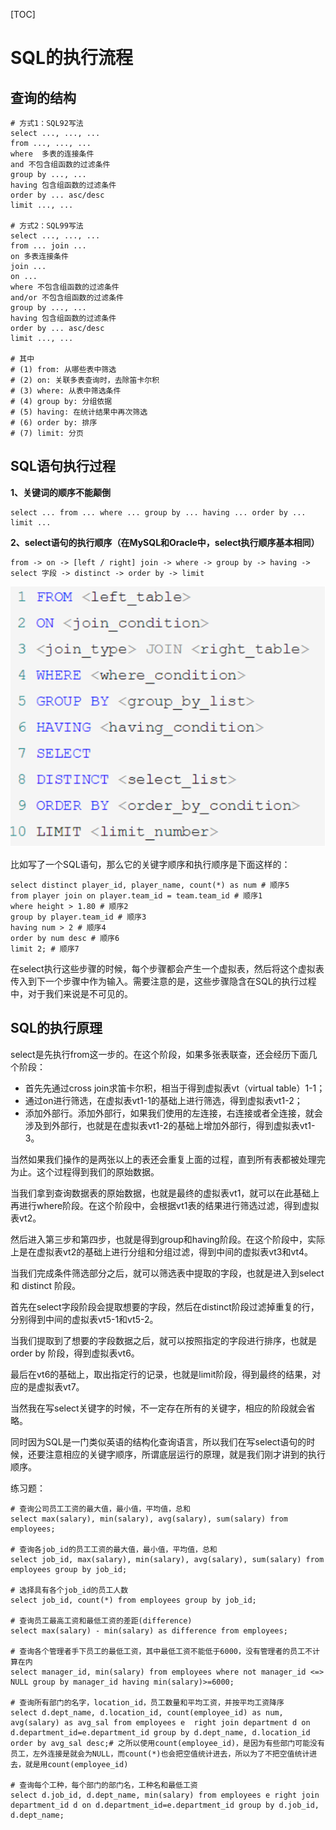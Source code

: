 [TOC]

# SQL的执行流程

## 查询的结构

```MySQL
# 方式1：SQL92写法
select ..., ..., ...
from ..., ..., ...
where  多表的连接条件
and 不包含组函数的过滤条件
group by ..., ...
having 包含组函数的过滤条件
order by ... asc/desc
limit ..., ...

# 方式2：SQL99写法
select ..., ..., ...
from ... join ...
on 多表连接条件
join ...
on ...
where 不包含组函数的过滤条件
and/or 不包含组函数的过滤条件
group by ..., ...
having 包含组函数的过滤条件
order by ... asc/desc
limit ..., ...

# 其中
# (1) from: 从哪些表中筛选
# (2) on: 关联多表查询时，去除笛卡尔积
# (3) where: 从表中筛选条件
# (4) group by: 分组依据
# (5) having: 在统计结果中再次筛选
# (6) order by: 排序
# (7) limit: 分页
```



## SQL语句执行过程

**1、关键词的顺序不能颠倒**

```MySQL
select ... from ... where ... group by ... having ... order by ... limit ...
```

**2、select语句的执行顺序（在MySQL和Oracle中，select执行顺序基本相同）**

```MySQL
from -> on -> [left / right] join -> where -> group by -> having -> select 字段 -> distinct -> order by -> limit
```

![image-20230919103417520](https://raw.githubusercontent.com/lqyspace/mypic/master/PicBed/202309191034612.png)

比如写了一个SQL语句，那么它的关键字顺序和执行顺序是下面这样的：

```mysql
select distinct player_id, player_name, count(*) as num # 顺序5
from player join on player.team_id = team.team_id # 顺序1
where height > 1.80 # 顺序2
group by player.team_id # 顺序3
having num > 2 # 顺序4
order by num desc # 顺序6
limit 2; # 顺序7
```

在select执行这些步骤的时候，每个步骤都会产生一个虚拟表，然后将这个虚拟表传入到下一个步骤中作为输入。需要注意的是，这些步骤隐含在SQL的执行过程中，对于我们来说是不可见的。



## SQL的执行原理

select是先执行from这一步的。在这个阶段，如果多张表联查，还会经历下面几个阶段：

- 首先先通过cross join求笛卡尔积，相当于得到虚拟表vt（virtual table）1-1；
- 通过on进行筛选，在虚拟表vt1-1的基础上进行筛选，得到虚拟表vt1-2；
- 添加外部行。添加外部行，如果我们使用的左连接，右连接或者全连接，就会涉及到外部行，也就是在虚拟表vt1-2的基础上增加外部行，得到虚拟表vt1-3。

当然如果我们操作的是两张以上的表还会重复上面的过程，直到所有表都被处理完为止。这个过程得到我们的原始数据。

当我们拿到查询数据表的原始数据，也就是最终的虚拟表vt1，就可以在此基础上再进行where阶段。在这个阶段中，会根据vt1表的结果进行筛选过滤，得到虚拟表vt2。

然后进入第三步和第四步，也就是得到group和having阶段。在这个阶段中，实际上是在虚拟表vt2的基础上进行分组和分组过滤，得到中间的虚拟表vt3和vt4。

当我们完成条件筛选部分之后，就可以筛选表中提取的字段，也就是进入到select 和 distinct 阶段。

首先在select字段阶段会提取想要的字段，然后在distinct阶段过滤掉重复的行，分别得到中间的虚拟表vt5-1和vt5-2。

当我们提取到了想要的字段数据之后，就可以按照指定的字段进行排序，也就是order by 阶段，得到虚拟表vt6。

最后在vt6的基础上，取出指定行的记录，也就是limit阶段，得到最终的结果，对应的是虚拟表vt7。

当然我在写select关键字的时候，不一定存在所有的关键字，相应的阶段就会省略。

同时因为SQL是一门类似英语的结构化查询语言，所以我们在写select语句的时候，还要注意相应的关键字顺序，所谓底层运行的原理，就是我们刚才讲到的执行顺序。



练习题：

```MySQL
# 查询公司员工工资的最大值，最小值，平均值，总和
select max(salary), min(salary), avg(salary), sum(salary) from employees;

# 查询各job_id的员工工资的最大值，最小值，平均值，总和
select job_id, max(salary), min(salary), avg(salary), sum(salary) from employees group by job_id;

# 选择具有各个job_id的员工人数
select job_id, count(*) from employees group by job_id;

# 查询员工最高工资和最低工资的差距(difference)
select max(salary) - min(salary) as difference from employees;

# 查询各个管理者手下员工的最低工资，其中最低工资不能低于6000，没有管理者的员工不计算在内
select manager_id, min(salary) from employees where not manager_id <=> NULL group by manager_id having min(salary)>=6000;

# 查询所有部门的名字，location_id，员工数量和平均工资，并按平均工资降序
select d.dept_name, d.location_id, count(employee_id) as num, avg(salary) as avg_sal from employees e  right join department d on d.department_id=e.department_id group by d.dept_name, d.location_id order by avg_sal desc;# 之所以使用count(employee_id)，是因为有些部门可能没有员工，左外连接是就会为NULL，而count(*)也会把空值统计进去，所以为了不把空值统计进去，就是用count(employee_id)

# 查询每个工种，每个部门的部门名，工种名和最低工资
select d.job_id, d.dept_name, min(salary) from employees e right join department_id d on d.department_id=e.department_id group by d.job_id, d.dept_name;
```
